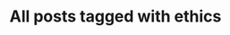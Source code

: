 ---
layout: tag
title: "All posts tagged with ethics"
permalink: /weblog/tags/ethics/
taxonomy: ethics
---